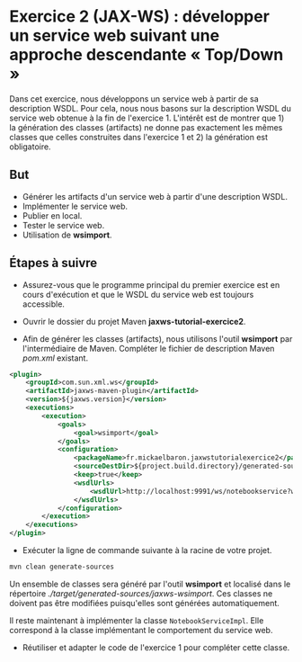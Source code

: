 # Exercice 2 (JAX-WS) : développer un service web suivant une approche descendante « Top/Down »

Dans cet exercice, nous développons un service web à partir de sa description WSDL. Pour cela, nous nous basons sur la description WSDL du service web obtenue à la fin de l'exercice 1\. L'intérêt est de montrer que 1) la génération des classes (artifacts) ne donne pas exactement les mêmes classes que celles construites dans l'exercice 1 et 2) la génération est obligatoire.

## But

- Générer les artifacts d'un service web à partir d'une description WSDL.
- Implémenter le service web.
- Publier en local.
- Tester le service web.
- Utilisation de **wsimport**.

## Étapes à suivre

- Assurez-vous que le programme principal du premier exercice est en cours d'exécution et que le WSDL du service web est toujours accessible.

- Ouvrir le dossier du projet Maven **jaxws-tutorial-exercice2**.

- Afin de générer les classes (artifacts), nous utilisons l'outil **wsimport** par l'intermédiaire de Maven. Compléter le fichier de description Maven _pom.xml_ existant.

```xml
<plugin>
    <groupId>com.sun.xml.ws</groupId>
    <artifactId>jaxws-maven-plugin</artifactId>
    <version>${jaxws.version}</version>
    <executions>
        <execution>
            <goals>
                <goal>wsimport</goal>
            </goals>
            <configuration>
                <packageName>fr.mickaelbaron.jaxwstutorialexercice2</packageName>
                <sourceDestDir>${project.build.directory}/generated-sources/jaxws-wsimport</sourceDestDir>
                <keep>true</keep>
                <wsdlUrls>
                    <wsdlUrl>http://localhost:9991/ws/notebookservice?wsdl</wsdlUrl>
                </wsdlUrls>
            </configuration>
        </execution>
    </executions>
</plugin>
```

- Exécuter la ligne de commande suivante à la racine de votre projet. 

```bash
mvn clean generate-sources
```

Un ensemble de classes sera généré par l'outil **wsimport** et localisé dans le répertoire _./target/generated-sources/jaxws-wsimport_. Ces classes ne doivent pas être modifiées puisqu'elles sont générées automatiquement.

Il reste maintenant à implémenter la classe `NotebookServiceImpl`. Elle correspond à la classe implémentant le comportement du service web.

- Réutiliser et adapter le code de l'exercice 1 pour compléter cette classe.
